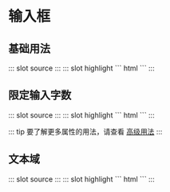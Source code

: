 # 输入框

## 基础用法

<demo-block>
::: slot source
<el-input placeholder="请输入内容" v-model="text1"></el-input>
:::
::: slot highlight
``` html
<x-input-text name="text1" placeholder="请输入内容"></x-input-text>
```
:::
</demo-block>

## 限定输入字数

<demo-block>
::: slot source
<el-input placeholder="请输入内容" v-model="text2" maxlength=10 show-word-limit></el-input>
:::
::: slot highlight
``` html
<x-input-text name="text2" maxlength=10 show-word-limit></x-input-text>
```
:::
</demo-block>

::: tip
要了解更多属性的用法，请查看 [高级用法](/advanced/) 
:::

## 文本域

<demo-block>
::: slot source
<el-input v-model="text3" type="textarea" placeholder="请输入内容" clearable></el-input>
:::
::: slot highlight
``` html
<x-input-text name="text3" type="textarea"></x-input-text>
```
:::
</demo-block>

<script>
export default {
    data(){
        return {
            text1:'',
            text2:'',
            text3:'',
        }
    }
};
</script>
